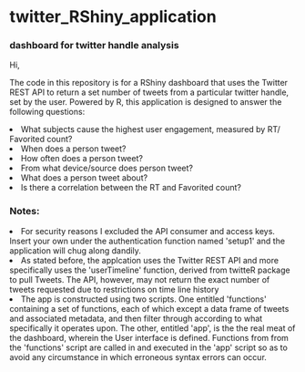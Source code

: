 # twitter_RShiny_application
<h3>dashboard for twitter handle analysis</h3>


Hi,

The code in this repository is for a RShiny dashboard that uses the Twitter REST API to return a set number of tweets from a particular twitter handle, set by the user. Powered by R, this application is designed to answer the following questions:

  <li>What subjects cause the highest user engagement, measured by RT/ Favorited count?</li>

  <li>When does a person tweet?</li>
  
  <li>How often does a person tweet?</li>
  
  <li>From what device/source does person tweet?</li>
  
  <li>What does a person tweet about?</li>
  
  <li>Is there a correlation between the RT and Favorited count?</li>
  
  
         
<h3>Notes: </h3>
  
  <li>For security reasons I excluded the API consumer and access keys. Insert your own under the authentication function named 'setup1'
  and the application will chug along dandily.</li>
  
  
  
  <li>As stated before, the applcation uses the Twitter REST API and more specifically uses the 'userTimeline' function, derived from twitteR package to pull Tweets. The API, however, may not return the exact number of tweets requested due to restrictions on time line history</li>
  
  
  
  <li>The app is constructed using two scripts. One entitled 'functions' containing a set of functions, each of which except a data frame of tweets and associated metadata, and then filter through according to what specifically it operates upon. The other, entitled 'app', is the the real meat of the dashboard, wherein the User interface is defined. Functions from from the 'functions' script are called in and executed in the 'app' script so as to avoid any circumstance in which erroneous syntax errors can occur.  </li>
